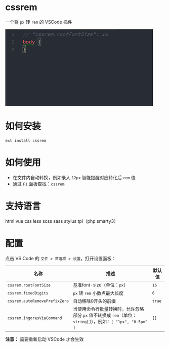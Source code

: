# cssrem

一个将 `px` 转 `rem` 的 VSCode 插件

![](screenshots/cssrem.gif)

# 如何安装

```bash
ext install cssrem
```

# 如何使用

+ 在文件内自动转换，例如录入 `12px` 智能提醒对应转化后 `rem` 值
+ 通过 `F1` 面板查找：`cssrem`

# 支持语言

html vue css less scss sass stylus tpl（php smarty3）

# 配置

点击 VS Code 的 `文件 > 首选项 > 设置`，打开设置面板：

名称 | 描述 | 默认值
---- | --- | -------
`cssrem.rootFontSize` | 基准font-size（单位：`px`） | `16`
`cssrem.fixedDigits` | `px` 转 `rem` 小数点最大长度 | `6`
`cssrem.autoRemovePrefixZero` | 自动移除0开头的前缀 | `true`
`cssrem.ingoresViaCommand` | 当使用命令行批量转换时，允许忽略部分 `px` 值不转换成 `rem`（单位：`string[]`），例如：`[ "1px", "0.5px" ]` | `[]`

**注意：** 需要重新启动 VSCode 才会生效
